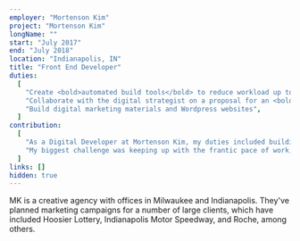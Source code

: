 ```yaml
---
employer: "Mortenson Kim"
project: "Mortenson Kim"
longName: ""
start: "July 2017"
end: "July 2018"
location: "Indianapolis, IN"
title: "Front End Developer"
duties:
  [
    "Create <bold>automated build tools</bold> to reduce workload up to <bold>25%</bold>",
    "Collaborate with the digital strategist on a proposal for an <bold>agile</bold> digital product development process",
    "Build digital marketing materials and Wordpress websites",
  ]
contribution:
  [
    "As a Digital Developer at Mortenson Kim, my duties included building animated HTML5 banners, HTML emails, and Wordpress websites.",
    "My biggest challenge was keeping up with the frantic pace of work, especially during the busy season when I was initially hired. To keep up with the demand, I setup a Webpack configuration, a custom plugin, and some boilerplate code to speed up the process. To further speed things up, I wrote a Photoshop script to speed up the collection of CSS styles.",
  ]
links: []
hidden: true
---
```


MK is a creative agency with offices in Milwaukee and Indianapolis. They've planned marketing campaigns for a number of large clients, which have included Hoosier Lottery, Indianapolis Motor Speedway, and Roche, among others.
